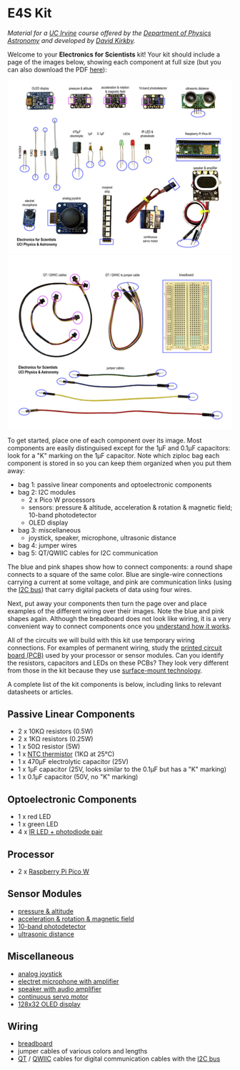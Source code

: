 # E4S Kit

*Material for a [UC Irvine](https://uci.edu/) course offered by the [Department of Physics Astronomy](https://www.physics.uci.edu/) and developed by [David Kirkby](https://faculty.sites.uci.edu/dkirkby/).*

Welcome to your **Electronics for Scientists** kit!  Your kit should include a page of the images below, showing each component at full size (but you can also download the PDF [here](img/kit.pdf)):

![kit components](img/kit-1.jpg)
![kit wiring](img/kit-2.jpg)

To get started, place one of each component over its image. Most components are easily distinguised except for the 1μF and 0.1μF capacitors: look for a "K" marking on the 1μF capacitor. Note which ziploc bag each component is stored in so you can keep them organized when you put them away:
 - bag 1: passive linear components and optoelectronic components
 - bag 2: I2C modules
   - 2 x Pico W processors
   - sensors: pressure & altitude, acceleration & rotation & magnetic field; 10-band photodetector
   - OLED display
 - bag 3: miscellaneous
   - joystick, speaker, microphone, ultrasonic distance
- bag 4: jumper wires
- bag 5: QT/QWIIC cables for I2C communication

The blue and pink shapes show how to connect components: a round shape connects to a square of the same color. Blue are single-wire connections carrying a current at some voltage, and pink are communication links (using the [I2C bus](https://en.wikipedia.org/wiki/I%C2%B2C)) that carry digital packets of data using four wires.

Next, put away your components then turn the page over and place examples of the different wiring over their images. Note the blue and pink shapes again.  Although the breadboard does not look like wiring, it is a very convenient way to connect components once you [understand how it works](https://www.makeuseof.com/tag/what-is-breadboard/).

All of the circuits we will build with this kit use temporary wiring connections. For examples of permanent wiring, study the [printed circuit board (PCB)](https://en.wikipedia.org/wiki/Printed_circuit_board) used by your processor or sensor modules.  Can you identify the resistors, capacitors and LEDs on these PCBs?  They look very different from those in the kit because they use [surface-mount technology](https://en.wikipedia.org/wiki/Surface-mount_technology).

A complete list of the kit components is below, including links to relevant datasheets or articles.

## Passive Linear Components

- 2 x 10KΩ resistors (0.5W)
- 2 x 1KΩ resistors (0.25W)
- 1 x 50Ω resistor (5W)
- 1 x [NTC thermistor](datasheets/thermistor.pdf) (1KΩ at 25°C)
- 1 x 470μF electrolytic capacitor (25V)
- 1 x 1μF capacitor (25V, looks similar to the 0.1μF but has a "K" marking)
- 1 x 0.1μF capacitor (50V, no "K" marking)

## Optoelectronic Components

- 1 x red LED
- 1 x green LED
- 4 x [IR LED + photodiode pair](datasheets/IRpair.pdf)

## Processor

- 2 x [Raspberry Pi Pico W](https://www.raspberrypi.com/documentation/microcontrollers/raspberry-pi-pico.html)

## Sensor Modules

- [pressure & altitude](https://www.adafruit.com/product/4494)
- [acceleration & rotation & magnetic field](https://www.adafruit.com/product/5543)
- [10-band photodetector](https://www.adafruit.com/product/4698)
- [ultrasonic distance](https://www.adafruit.com/product/4007)

## Miscellaneous

- [analog joystick](https://www.adafruit.com/product/512)
- [electret microphone with amplifier](https://www.adafruit.com/product/1063)
- [speaker with audio amplifier](https://www.adafruit.com/product/3885)
- [continuous servo motor](https://www.adafruit.com/product/2442)
- [128x32 OLED display](https://www.adafruit.com/product/4440)

## Wiring

- [breadboard](https://www.makeuseof.com/tag/what-is-breadboard/)
- jumper cables of various colors and lengths
- [QT](https://learn.adafruit.com/introducing-adafruit-stemma-qt/what-is-stemma-qt) / [QWIIC](https://www.sparkfun.com/qwiic) cables for digital communication cables with the [I2C bus](https://en.wikipedia.org/wiki/I%C2%B2C)
